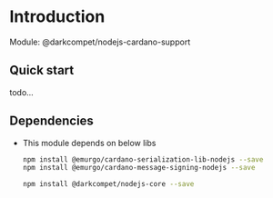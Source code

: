 # Introduction

Module: @darkcompet/nodejs-cardano-support


## Quick start

todo...


## Dependencies

- This module depends on below libs

	```bash
	npm install @emurgo/cardano-serialization-lib-nodejs --save
	npm install @emurgo/cardano-message-signing-nodejs --save

	npm install @darkcompet/nodejs-core --save
	```
